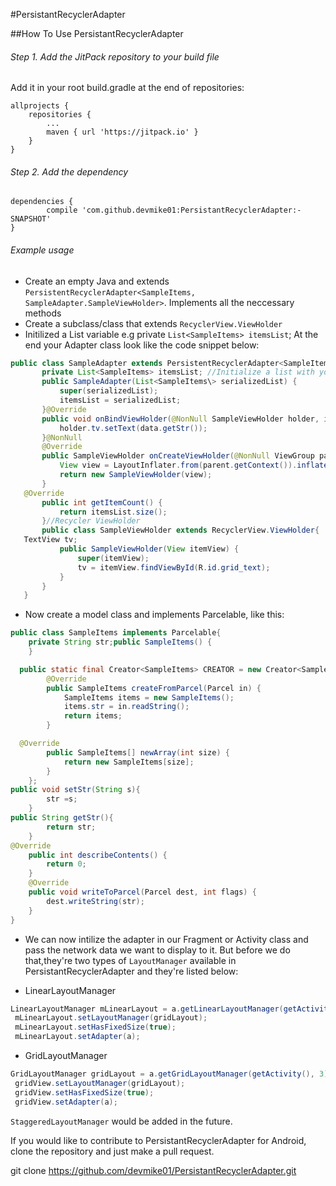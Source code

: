 #PersistantRecyclerAdapter

##How To Use PersistantRecyclerAdapter

###### Step 1. Add the JitPack repository to your build file 

Add it in your root build.gradle at the end of repositories:

	allprojects {
		repositories {
			...
			maven { url 'https://jitpack.io' }
		}
	}

###### Step 2. Add the dependency

	dependencies {
	        compile 'com.github.devmike01:PersistantRecyclerAdapter:-SNAPSHOT'
	}
   
   
###### Example usage
- Create an empty Java and extends `PersistentRecyclerAdapter<SampleItems, SampleAdapter.SampleViewHolder>`. Implements all the neccessary methods
- Create a subclass/class that extends `RecyclerView.ViewHolder`
- Initilized a List variable e.g private `List<SampleItems> itemsList`;
At the end your Adapter class look like the code snippet below:
 
 ```java
 public class SampleAdapter extends PersistentRecyclerAdapter<SampleItems, SampleAdapter.SampleViewHolder> {
        private List<SampleItems> itemsList; //Initialize a list with your data model
        public SampleAdapter(List<SampleItems\> serializedList) {
            super(serializedList);
            itemsList = serializedList;
        }@Override
        public void onBindViewHolder(@NonNull SampleViewHolder holder, int position, SampleItems data) {
            holder.tv.setText(data.getStr());
        }@NonNull
        @Override
        public SampleViewHolder onCreateViewHolder(@NonNull ViewGroup parent, int viewType) {
            View view = LayoutInflater.from(parent.getContext()).inflate(R.layout.grid_items_sample, parent, false);
            return new SampleViewHolder(view);
        }
    @Override
        public int getItemCount() {
            return itemsList.size();
        }//Recycler ViewHolder
        public class SampleViewHolder extends RecyclerView.ViewHolder{
    TextView tv;
            public SampleViewHolder(View itemView) {
                super(itemView);
                tv = itemView.findViewById(R.id.grid_text);
            }
        }
    }


 ```
 
- Now create a model class and implements Parcelable, like this:

```java
public class SampleItems implements Parcelable{
    private String str;public SampleItems() {
    }

  public static final Creator<SampleItems> CREATOR = new Creator<SampleItems>() {
        @Override
        public SampleItems createFromParcel(Parcel in) {
            SampleItems items = new SampleItems();
            items.str = in.readString();
            return items;
        }

  @Override
        public SampleItems[] newArray(int size) {
            return new SampleItems[size];
        }
    };
public void setStr(String s){
        str =s;
    }
public String getStr(){
        return str;
    }
@Override
    public int describeContents() {
        return 0;
    }
    @Override
    public void writeToParcel(Parcel dest, int flags) {
        dest.writeString(str);
    }
}
```

- We can now intilize the adapter in our Fragment or Activity class and pass the network data we want to display to it. But before we do that,they're two types of `LayoutManager` available in PersistantRecyclerAdapter and they're listed below:

* LinearLayoutManager
```java
LinearLayoutManager mLinearLayout = a.getLinearLayoutManager(getActivity(), 3);
 mLinearLayout.setLayoutManager(gridLayout);
 mLinearLayout.setHasFixedSize(true);
 mLinearLayout.setAdapter(a);
 ```
* GridLayoutManager
```java
GridLayoutManager gridLayout = a.getGridLayoutManager(getActivity(), 3);
 gridView.setLayoutManager(gridLayout);
 gridView.setHasFixedSize(true);
 gridView.setAdapter(a);
 ```
`StaggeredLayoutManager` would be added in the future. 

If you would like to contribute to PersistantRecyclerAdapter for Android, clone the repository and just make a pull request.

git clone https://github.com/devmike01/PersistantRecyclerAdapter.git



